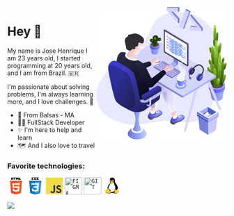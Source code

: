 <img align="right" src="assets/illustration.png" width="300"/>

# Hey 👋

My name is Jose Henrique I am 23 years old, I started programming at 20 years old, and I am from Brazil. 🇧🇷 

I'm passionate about solving problems, I'm always learning more, and I love challenges. 🚀

- 📌 From Balsas - MA
- 👨‍💻 FullStack Developer
- ✨ I'm here to help and learn
- 🗺️ And I also love to travel

### Favorite technologies:
<p align="left">
<code><img src="https://raw.githubusercontent.com/devicons/devicon/master/icons/html5/html5-original-wordmark.svg" title="HTML5" width="40" height="40"/></code>
<code><img src="https://raw.githubusercontent.com/devicons/devicon/master/icons/css3/css3-original-wordmark.svg" title="CSS3" width="40" height="40"/></code>
<code><img src="https://raw.githubusercontent.com/devicons/devicon/master/icons/javascript/javascript-original.svg" title="JavaScript" width="40" height="40"/></code>
<code><img src="https://www.vectorlogo.zone/logos/figma/figma-icon.svg" title="FIGMA" width="40" height="40"/></code>
<code><img src="https://www.vectorlogo.zone/logos/git-scm/git-scm-icon.svg" title="GIT" width="40" height="40"/></code>
<code><img src="https://raw.githubusercontent.com/devicons/devicon/master/icons/linux/linux-original.svg" title="LINUX" width="40" height="40"/></code>
</p>

<p align="left">
    <code><img height="190em" src="https://github-readme-stats.vercel.app/api?username=josehenriqueSM&show_icons=true&theme=dark&include_all_commits=true&count_private=true"/></code>
</p>

<!-- ![Snake animation](https://github.com/josehenriqueSM/josehenriqueSM/blob/output/github-contribution-grid-snake.svg) -->
<!-- ## Reach me out👇
[![Linkedin Badge](https://img.shields.io/badge/likedin-Franklys_Guimar%C3%A3es-2021?style=flat-square&logo=Linkedin&logoColor=white&link=https://www.linkedin.com/in/franklys-guimar%C3%A3es-3b9982169/)](https://www.linkedin.com/in/franklys-guimar%C3%A3es-3b9982169/) [![Instagram Badge](https://img.shields.io/badge/instagram-josehenriqueSM-2021?style=flat-square&logo=Instagram&logoColor=white&link=https://www.instagram.com/josehenriqueSM/)](https://www.instagram.com/josehenriqueSM/) [![Whatsapp Badge](https://img.shields.io/badge/whatsapp-josehenriqueSM-2021?style=flat-square&logo=whatsapp&logoColor=white&link=https://wa.me/5599984536274)](https://wa.me/5599984536274) -->

